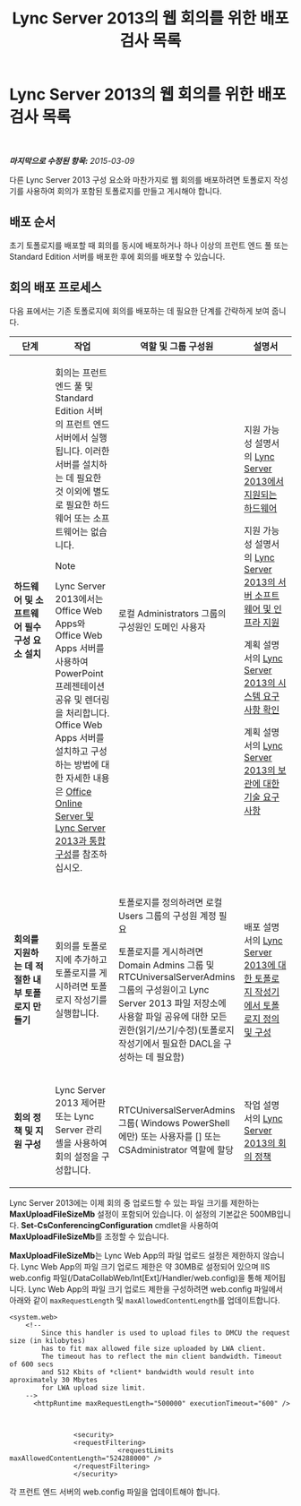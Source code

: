 ﻿---
title: Lync Server 2013의 웹 회의를 위한 배포 검사 목록
TOCTitle: Lync Server 2013의 웹 회의를 위한 배포 검사 목록
ms:assetid: 9908ebe0-e5d3-4920-b9b1-85021f7e69e9
ms:mtpsurl: https://technet.microsoft.com/ko-kr/library/JJ205104(v=OCS.15)
ms:contentKeyID: 49304478
ms.date: 08/24/2015
mtps_version: v=OCS.15
ms.translationtype: HT
---

# Lync Server 2013의 웹 회의를 위한 배포 검사 목록

 

_**마지막으로 수정된 항목:** 2015-03-09_

다른 Lync Server 2013 구성 요소와 마찬가지로 웹 회의를 배포하려면 토폴로지 작성기를 사용하여 회의가 포함된 토폴로지를 만들고 게시해야 합니다.

## 배포 순서

초기 토폴로지를 배포할 때 회의를 동시에 배포하거나 하나 이상의 프런트 엔드 풀 또는 Standard Edition 서버를 배포한 후에 회의를 배포할 수 있습니다.

## 회의 배포 프로세스

다음 표에서는 기존 토폴로지에 회의를 배포하는 데 필요한 단계를 간략하게 보여 줍니다.


<table>
<colgroup>
<col style="width: 25%" />
<col style="width: 25%" />
<col style="width: 25%" />
<col style="width: 25%" />
</colgroup>
<thead>
<tr class="header">
<th>단계</th>
<th>작업</th>
<th>역할 및 그룹 구성원</th>
<th>설명서</th>
</tr>
</thead>
<tbody>
<tr class="odd">
<td><p><strong>하드웨어 및 소프트웨어 필수 구성 요소 설치</strong></p></td>
<td><p>회의는 프런트 엔드 풀 및 Standard Edition 서버의 프런트 엔드 서버에서 실행됩니다. 이러한 서버를 설치하는 데 필요한 것 이외에 별도로 필요한 하드웨어 또는 소프트웨어는 없습니다.</p>


> [!NOTE]
> Lync Server 2013에서는 Office Web Apps와 Office Web Apps 서버를 사용하여 PowerPoint 프레젠테이션 공유 및 렌더링을 처리합니다. Office Web Apps 서버를 설치하고 구성하는 방법에 대한 자세한 내용은 <A href="lync-server-2013-enabling-office-web-apps-server-and-lync-server-2013.md">Office Online Server 및 Lync Server 2013과 통합 구성</A>를 참조하십시오.


</td>
<td><p>로컬 Administrators 그룹의 구성원인 도메인 사용자</p></td>
<td><p>지원 가능성 설명서의 <a href="lync-server-2013-supported-hardware.md">Lync Server 2013에서 지원되는 하드웨어</a></p>
<p>지원 가능성 설명서의 <a href="lync-server-2013-server-software-and-infrastructure-support.md">Lync Server 2013의 서버 소프트웨어 및 인프라 지원</a></p>
<p>계획 설명서의 <a href="lync-server-2013-determining-your-system-requirements.md">Lync Server 2013의 시스템 요구 사항 확인</a></p>
<p>계획 설명서의 <a href="lync-server-2013-technical-requirements-for-archiving.md">Lync Server 2013의 보관에 대한 기술 요구 사항</a></p>
<p></p></td>
</tr>
<tr class="even">
<td><p><strong>회의를 지원하는 데 적절한 내부 토폴로지 만들기</strong></p></td>
<td><p>회의를 토폴로지에 추가하고 토폴로지를 게시하려면 토폴로지 작성기를 실행합니다.</p></td>
<td><p>토폴로지를 정의하려면 로컬 Users 그룹의 구성원 계정 필요</p>
<p>토폴로지를 게시하려면 Domain Admins 그룹 및 RTCUniversalServerAdmins 그룹의 구성원이고 Lync Server 2013 파일 저장소에 사용할 파일 공유에 대한 모든 권한(읽기/쓰기/수정)(토폴로지 작성기에서 필요한 DACL을 구성하는 데 필요함)</p></td>
<td><p>배포 설명서의 <a href="lync-server-2013-define-and-configure-a-topology-in-topology-builder.md">Lync Server 2013에 대한 토폴로지 작성기에서 토폴로지 정의 및 구성</a></p></td>
</tr>
<tr class="odd">
<td><p><strong>회의 정책 및 지원 구성</strong></p></td>
<td><p>Lync Server 2013 제어판 또는 Lync Server 관리 셸을 사용하여 회의 설정을 구성합니다.</p></td>
<td><p>RTCUniversalServerAdmins 그룹( Windows PowerShell에만) 또는 사용자를 [] 또는 CSAdministrator 역할에 할당</p></td>
<td><p>작업 설명서의 <a href="lync-server-2013-conferencing-policies.md">Lync Server 2013의 회의 정책</a></p></td>
</tr>
</tbody>
</table>


Lync Server 2013에는 이제 회의 중 업로드할 수 있는 파일 크기를 제한하는 **MaxUploadFileSizeMb** 설정이 포함되어 있습니다. 이 설정의 기본값은 500MB입니다. **Set-CsConferencingConfiguration** cmdlet을 사용하여 **MaxUploadFileSizeMb**를 조정할 수 있습니다.

**MaxUploadFileSizeMb**는 Lync Web App의 파일 업로드 설정은 제한하지 않습니다. Lync Web App의 파일 크기 업로드 제한은 약 30MB로 설정되어 있으며 IIS web.config 파일(/DataCollabWeb/Int\[Ext\]/Handler/web.config)을 통해 제어됩니다. Lync Web App의 파일 크기 업로드 제한을 구성하려면 web.config 파일에서 아래와 같이 `maxRequestLength` 및 `maxAllowedContentLength`를 업데이트합니다.

    <system.web>
        <!-- 
            Since this handler is used to upload files to DMCU the request size (in kilobytes) 
            has to fit max allowed file size uploaded by LWA client.
            The timeout has to reflect the min client bandwidth. Timeout of 600 secs 
            and 512 Kbits of *client* bandwidth would result into aproximately 30 Mbytes 
            for LWA upload size limit.
        -->
          <httpRuntime maxRequestLength="500000" executionTimeout="600" />
    
    
    
                    <security>
                    <requestFiltering>
                               <requestLimits maxAllowedContentLength="524288000" />
                    </requestFiltering>
                    </security>

각 프런트 엔드 서버의 web.config 파일을 업데이트해야 합니다.

